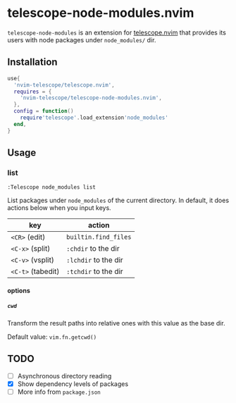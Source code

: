 # telescope-node-modules.nvim

`telescope-node-modules` is an extension for [telescope.nvim][] that provides its users with node packages under `node_modules/` dir.

[telescope.nvim]: https://github.com/nvim-telescope/telescope.nvim

## Installation

```lua
use{
  'nvim-telescope/telescope.nvim',
  requires = {
    'nvim-telescope/telescope-node-modules.nvim',
  },
  config = function()
    require'telescope'.load_extension'node_modules'
  end,
}
```

## Usage

### list

`:Telescope node_modules list`

List packages under `node_modules` of the current directory. In default, it does actions below when you input keys.

| key               | action               |
|-------------------|----------------------|
| `<CR>` (edit)     | `builtin.find_files` |
| `<C-x>` (split)   | `:chdir` to the dir  |
| `<C-v>` (vsplit)  | `:lchdir` to the dir |
| `<C-t>` (tabedit) | `:tchdir` to the dir |

#### options

##### `cwd`

Transform the result paths into relative ones with this value as the base dir.

Default value: `vim.fn.getcwd()`

## TODO

* [ ] Asynchronous directory reading
* [x] Show dependency levels of packages
* [ ] More info from `package.json`
